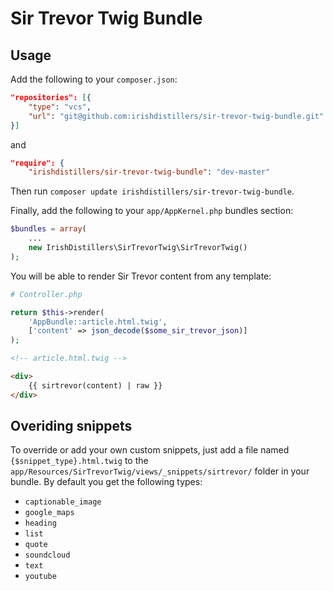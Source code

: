 # Sir Trevor Twig Bundle

## Usage

Add the following to your `composer.json`:

```json
"repositories": [{
    "type": "vcs",
    "url": "git@github.com:irishdistillers/sir-trevor-twig-bundle.git"
}]
```

and 

```json
"require": {
    "irishdistillers/sir-trevor-twig-bundle": "dev-master"
```

Then run `composer update irishdistillers/sir-trevor-twig-bundle`.

Finally, add the following to your `app/AppKernel.php` bundles section:

```php
$bundles = array(
    ...
    new IrishDistillers\SirTrevorTwig\SirTrevorTwig()
);
```

You will be able to render Sir Trevor content from any template:

```php
# Controller.php

return $this->render(
    'AppBundle::article.html.twig',
    ['content' => json_decode($some_sir_trevor_json)]
);
```


```html
<!-- article.html.twig -->

<div>
    {{ sirtrevor(content) | raw }}
</div>
```

## Overiding snippets

To override or add your own custom snippets, just add a file named `{$snippet_type}.html.twig` to the
`app/Resources/SirTrevorTwig/views/_snippets/sirtrevor/` folder in your bundle. By default you get the
following types:

- `captionable_image`
- `google_maps`
- `heading`
- `list`
- `quote`
- `soundcloud`
- `text`
- `youtube`